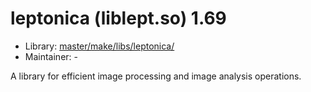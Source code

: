 # leptonica (liblept.so) 1.69
 - Library: [master/make/libs/leptonica/](https://github.com/Freetz-NG/freetz-ng/tree/master/make/libs/leptonica/)
 - Maintainer: -

A library for efficient image processing and image analysis operations.
